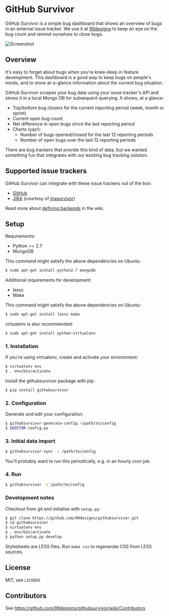 # GitHub Survivor

GitHub Survivor is a simple bug dashboard that shows an overview of bugs in an
external issue tracker. We use it at [99designs][1] to keep an eye on the bug
count and remind ourselves to close bugs.

![Screenshot](https://github.com/99designs/githubsurvivor/wiki/screenshot.png)


## Overview

It's easy to forget about bugs when you're knee-deep in feature development.
This dashboard is a good way to keep bugs on people's minds, and to show
at-a-glance information about the current bug situation.

GitHub Survivor scrapes your bug data using your issue tracker's API and stores
it in a local Mongo DB for subsequent querying. It shows, at a glance:

 * Top/bottom bug closers for the current reporting period (week, month or sprint)
 * Current open bug count
 * Net difference in open bugs since the last reporting period
 * Charts (yay!):
    * Number of bugs opened/closed for the last 12 reporting periods
    * Number of open bugs over the last 12 reporting periods

There are bug trackers that provide this kind of data, but we wanted something
fun that integrates with our existing bug tracking solution.


## Supported issue trackers

GitHub Survivor can integrate with these issue trackers out of the box:

 * [GitHub][2]
 * [JIRA][3] (courtesy of [jirasurvivor][4])

Read more about [defining backends][5] in the wiki.


## Setup

Requirements:

 * Python >= 2.7
 * MongoDB

This command might satisfy the above dependencies on Ubuntu:

```bash
$ sudo apt-get install python2.7 mongodb
```

Additional requirements for development:

 * lessc
 * Make

This command might satisfy the above dependencies on Ubuntu:

```bash
$ sudo apt-get install lessc make
```

virtualenv is also recommended:

```bash
$ sudo apt-get install python-virtualenv
```

### 1. Installation

If you're using virtualenv, create and activate your environment:

```bash
$ virtualenv env
$ . env/bin/activate
```

Install the githubsurvivor package with pip:

```bash
$ pip install githubsurvivor
```

### 2. Configuration

Generate and edit your configuration:

```bash
$ githubsurvivor-generate-config >/path/to/config
$ $EDITOR config.py
```

### 3. Initial data import

```bash
$ githubsurvivor-sync -c /path/to/config
```

You'll probably want to run this periodically, e.g. in an hourly cron job.

### 4. Run

```bash
$ githubsurvivor -c /path/to/config
```

### Development notes

Checkout from git and initialise with `setup.py`:

```bash
$ git clone https://github.com/99designs/githubsurvivor.git
$ cd githubsurvivor
$ virtualenv env
$ . env/bin/activate
$ python setup.py develop
```

Stylesheets are LESS files. Run `make css` to regenerate CSS from LESS sources.


## License

MIT; see `LICENSE`


## Contributors

See https://github.com/99designs/githubsurvivor/wiki/Contributors


[1]: http://99designs.com
[2]: http://developer.github.com/v3/issues/
[3]: http://docs.atlassian.com/jira/REST/latest/
[4]: https://github.com/gengo/jirasurvivor
[5]: https://github.com/99designs/githubsurvivor/wiki/Backends
